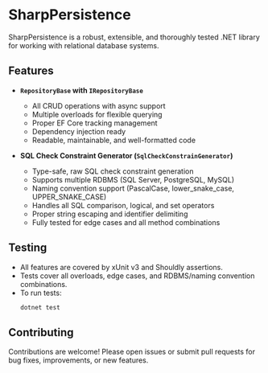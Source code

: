 # SharpPersistence

SharpPersistence is a robust, extensible, and thoroughly tested .NET library for working with relational database systems.

## Features

- **`RepositoryBase` with `IRepositoryBase`**

  - All CRUD operations with async support
  - Multiple overloads for flexible querying
  - Proper EF Core tracking management
  - Dependency injection ready
  - Readable, maintainable, and well-formatted code

- **SQL Check Constraint Generator (`SqlCheckConstrainGenerator`)**
  - Type-safe, raw SQL check constraint generation
  - Supports multiple RDBMS (SQL Server, PostgreSQL, MySQL)
  - Naming convention support (PascalCase, lower_snake_case, UPPER_SNAKE_CASE)
  - Handles all SQL comparison, logical, and set operators
  - Proper string escaping and identifier delimiting
  - Fully tested for edge cases and all method combinations

## Testing

- All features are covered by xUnit v3 and Shouldly assertions.
- Tests cover all overloads, edge cases, and RDBMS/naming convention combinations.
- To run tests:
  ```bash
  dotnet test
  ```

## Contributing

Contributions are welcome! Please open issues or submit pull requests for bug fixes, improvements, or new features.
